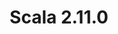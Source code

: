 ---
title: Scala 2.11.0
start: 21 April 2014
layout: downloadpage
release_version: 2.11.0
release_date: "April 21, 2014"
show_resources: "true"
permalink: /download/2.11.0.html
requirements: "This Scala software distribution can be installed on any Unix-like or Windows system. It requires the Java runtime version 1.6 or later, which can be downloaded <a href='http://www.java.com/'>here</a>."
resources: [
  ["-main-unixsys", "scala-2.11.0.tgz", "http://downloads.typesafe.com/scala/2.11.0/scala-2.11.0.tgz", "Mac OS X, Unix, Cygwin", "24.80M"],
  ["-main-windows", "scala-2.11.0.msi", "http://downloads.typesafe.com/scala/2.11.0/scala-2.11.0.msi", "Windows (msi installer)", "89.00M"],
  ["-non-main-sys", "scala-2.11.0.zip", "http://downloads.typesafe.com/scala/2.11.0/scala-2.11.0.zip", "Windows", "24.81M"],
  ["-non-main-sys", "scala-2.11.0.deb", "http://downloads.typesafe.com/scala/2.11.0/scala-2.11.0.deb", "Debian", "88.03M"],
  ["-non-main-sys", "scala-2.11.0.rpm", "http://downloads.typesafe.com/scala/2.11.0/scala-2.11.0.rpm", "RPM package", "88.03M"],
  ["-non-main-sys", "scala-docs-2.11.0.txz", "http://downloads.typesafe.com/scala/2.11.0/scala-docs-2.11.0.txz", "API docs", "35.95M"],
  ["-non-main-sys", "scala-docs-2.11.0.zip", "http://downloads.typesafe.com/scala/2.11.0/scala-docs-2.11.0.zip", "API docs", "66.59M"],
  ["-non-main-sys", "scala-sources-2.11.0.zip", "https://github.com/scala/scala/archive/v2.11.0.tar.gz", "sources", ""]
]
---